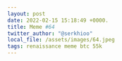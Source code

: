 ```yaml
---
layout: post
date: 2022-02-15 15:18:49 +0000.
title: Meme #64
twitter_author: "@serkhioo"
local_file: /assets/images/64.jpeg
tags: renaissance meme btc 55k
---
```

